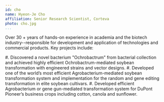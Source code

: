 ```yaml
---
id: cho
name: Hyeon-Je Cho
affiliation: Senior Research Scientist,	Corteva
photo: cho.jpg
...
```


Over 30 + years of hands-on experience in academia and the biotech industry--responsible for development and application of technologies and commercial products.
Key projects include:

#. Discovered a novel bacterium "Ochrobactrum" from bacterial collection and achieved highly efficient Ochrobactrum-mediated soybean transformation with engineered strains and vector designs.
#. Developed one of the world’s most efficient Agrobacterium-mediated soybean transformation system and implementation for the random and gene editing transformation in elite soybean cultivars.
#. Developed efficient Agrobacterium or gene gun-mediated transformation system for DuPont Pioneer’s business crops including cotton, canola and sunflower.

